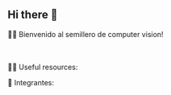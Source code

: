 ## Hi there 👋


🙋‍♀️ Bienvenido al semillero de computer vision!
<br>
<br>
<br>

👩‍💻 Useful resources:

🍿 Integrantes: 
